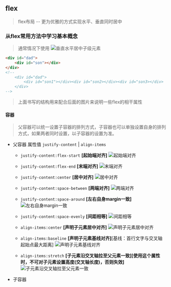 ## flex 
> flex布局 -- 更为优雅的方式实现水平、垂直同时居中

### 从flex常用方法中学习基本概念

> 通常情况下使用 
![垂直水平居中子级元素](./Images/flex-normal.png)

``` html
<div id="dad">
    <div id="son"></div>
</div>
<!--
    <div id="dad">
        <div id="son1"></div><div id="son2></div><div id="son3></div>
    </div>
-->
```

> 上面书写的结构用来配合后面的图片来说明一些flex的相干属性

#### 容器

> 父容器可以统一设置子容器的排列方式，子容器也可以单独设置自身的排列方式，如果两者同时设置，以子容器的设置为准。

- 父容器 属性值  `justify-content` | `align-items`

    - `justify-content:flex-start` **[起始端对齐]**
    ![起始端对齐](./Images/flex-start.png)
    
    - `justify-content:flex-end` **[末端对齐]**
    ![末端对齐](./Images/flex-end.png)
    
    - `justify-content:center` **[居中对齐]**
    ![居中对齐](./Images/center.png)
    
    - `justify-content:space-between` **[两端对齐]**
    ![两端对齐](./Images/space-between.png)
    
    - `justify-content:space-around` **[左右自身margin一致]**
    ![左右自身margin一致](./Images/space-around.png)
    
    - `justify-content:space-evenly` **[间距相等]**
    ![间距相等](./Images/space-evenly.png)
    
    - `align-items:center` **[声明子元素居中对齐]**
    ![声明子元素居中对齐](./Images/center.png)
    
    - `align-items:baseline` **[声明子元素基线对齐]**[基线：首行文字与交叉轴起始点最大距离]
    ![声明子元素基线对齐](./Images/baseline.png)
    
    - `align-items:stretch` **[子元素沿交叉轴拉至父元素一致][使用这个属性时，不可对子元素设置高度(交叉轴长度)，否则失效]**
    ![子元素沿交叉轴拉至父元素一致](./Images/stretch.png)
    
- 子容器

